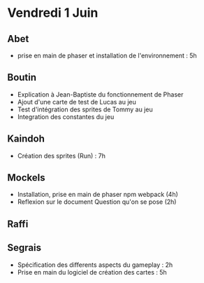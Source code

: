 # Vendredi 1 Juin

Abet
----
- prise en main de phaser et installation de l'environnement : 5h

Boutin
------
- Explication à Jean-Baptiste du fonctionnement de Phaser
- Ajout d'une carte de test de Lucas au jeu
- Test d'intégration des sprites de Tommy au jeu
- Integration des constantes du jeu

Kaindoh
-------
- Création des sprites (Run) : 7h

Mockels
-------
- Installation, prise en main de phaser npm webpack (4h)
- Reflexion sur le document Question qu'on se pose (2h)

Raffi
-----

Segrais
-------
- Spécification des differents aspects du gameplay : 2h
- Prise en main du logiciel de création des cartes : 5h

